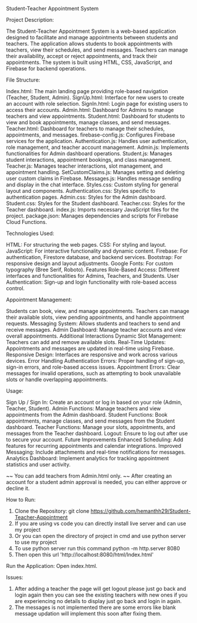 Student-Teacher Appointment System

Project Description:

The Student-Teacher Appointment System is a web-based application designed to facilitate and manage appointments between students and teachers. The application allows students to book appointments with teachers, view their schedules, and send messages. Teachers can manage their availability, accept or reject appointments, and track their appointments. The system is built using HTML, CSS, JavaScript, and Firebase for backend operations.

File Structure:

Index.html: The main landing page providing role-based navigation (Teacher, Student, Admin).
SignUp.html: Interface for new users to create an account with role selection.
SignIn.html: Login page for existing users to access their accounts.
Admin.html: Dashboard for Admins to manage teachers and view appointments.
Student.html: Dashboard for students to view and book appointments, manage classes, and send messages.
Teacher.html: Dashboard for teachers to manage their schedules, appointments, and messages.
firebase-config.js: Configures Firebase services for the application.
Authentication.js: Handles user authentication, role management, and teacher account management.
Admin.js: Implements functionalities for Admin dashboard operations.
Student.js: Manages student interactions, appointment bookings, and class management.
Teacher.js: Manages teacher interactions, slot management, and appointment handling.
SetCustomClaims.js: Manages setting and deleting user custom claims in Firebase.
Messages.js: Handles message sending and display in the chat interface.
Styles.css: Custom styling for general layout and components.
Authentication.css: Styles specific to authentication pages.
Admin.css: Styles for the Admin dashboard.
Student.css: Styles for the Student dashboard.
Teacher.css: Styles for the Teacher dashboard.
index.js: Imports necessary JavaScript files for the project.
package.json: Manages dependencies and scripts for Firebase Cloud Functions.

Technologies Used:

HTML: For structuring the web pages.
CSS: For styling and layout.
JavaScript: For interactive functionality and dynamic content.
Firebase: For authentication, Firestore database, and backend services.
Bootstrap: For responsive design and layout adjustments.
Google Fonts: For custom typography (Bree Serif, Roboto).
Features
Role-Based Access: Different interfaces and functionalities for Admins, Teachers, and Students.
User Authentication: Sign-up and login functionality with role-based access control.

Appointment Management:

Students can book, view, and manage appointments.
Teachers can manage their available slots, view pending appointments, and handle appointment requests.
Messaging System: Allows students and teachers to send and receive messages.
Admin Dashboard: Manage teacher accounts and view overall appointments.
Additional Interactions
Dynamic Slot Management: Teachers can add and remove available slots.
Real-Time Updates: Appointments and messages are updated in real-time using Firebase.
Responsive Design: Interfaces are responsive and work across various devices.
Error Handling
Authentication Errors: Proper handling of sign-up, sign-in errors, and role-based access issues.
Appointment Errors: Clear messages for invalid operations, such as attempting to book unavailable slots or handle overlapping appointments.

Usage:

Sign Up / Sign In: Create an account or log in based on your role (Admin, Teacher, Student).
Admin Functions: Manage teachers and view appointments from the Admin dashboard.
Student Functions: Book appointments, manage classes, and send messages from the Student dashboard.
Teacher Functions: Manage your slots, appointments, and messages from the Teacher dashboard.
Logout: Ensure to log out after use to secure your account.
Future Improvements
Enhanced Scheduling: Add features for recurring appointments and calendar integrations.
Improved Messaging: Include attachments and real-time notifications for messages.
Analytics Dashboard: Implement analytics for tracking appointment statistics and user activity.

~~ You can add teachers from Admin.html only.
~~ After creating an account for a student admin approval is needed, you can either approve or decline it.



How to Run:

1) Clone the Repository: git clone https://github.com/hemanthh29/Student-Teacher-Appointment
2) If you are using vs code you can directly install live server and can use my project
3) Or you can open the directory of project in cmd and use python server to use my project
4) To use python server run this command python -m http.server 8080
5) Then open this url 'http://localhost:8080/html/Index.html'

Run the Application: Open index.html.

Issues:

1) After adding a teacher the page will get logout please just go back and login again then you can see the existing teachers with new ones if you are experiencing no details to display just go back and login in again.
2) The messages is not implemented there are some errors like blank message updation will implement this soon after fixing them.


